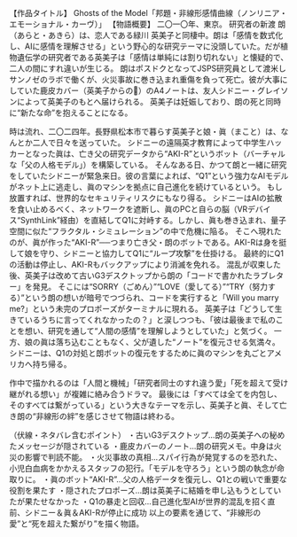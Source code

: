 【作品タイトル】 Ghosts of the Model「邦題・非線形感情曲線（ノンリニア・エモーショナル・カーヴ）」 
【物語概要】 二〇一〇年、東京。
研究者の新渡 朗（あらと・あきら）は、恋人である緑川 英美子と同棲中。朗は「感情を数式化し、AIに感情を理解させる」という野心的な研究テーマに没頭していた。だが植物遺伝学の研究者である英美子は「感情は単純には割り切れない」と懐疑的で、二人の間にすれ違いが生じる。
朗はポスドクとなってJSPS研究員として渡米しサンノゼのラボで働くが、火災事故に巻き込まれ重傷を負って死亡。彼が大事にしていた鹿皮カバー（英美子からの🎁）のA4ノートは、友人シドニー・グレイソンによって英美子のもとへ届けられる。
英美子は妊娠しており、朗の死と同時に“新たな命”を抱えることになる。 

時は流れ、二〇二四年。長野県松本市で暮らす英美子と娘・眞（まこと）は、なんとか二人で日々を送っていた。
シドニーの遠隔英才教育によって中学生ハッカーとなった眞は、亡き父の研究データから“AKI-R”というボット（バーチャルな「父の人格モデル」）を構築している。
そんなある日、かつて朗と一緒に研究をしていたシドニーが緊急来日。彼の言葉によれば、“Q1”という強力なAIモデルがネット上に逃走し、眞のマシンを拠点に自己進化を続けているという。
もし放置すれば、世界的なセキュリティリスクにもなり得る。 
シドニーはAIの拡散を食い止めるべく、ネットワークを遮断し、眞のPCと自らの脳（VRデバイス“SynthLink”経由）を直結してQ1に対峙する。しかし、眞も巻き込まれ、量子空間に似た“フラクタル・シミュレーション”の中で危機に陥る。
そこへ現れたのが、眞が作った“AKI-R”──つまり亡き父・朗のボットである。AKI-Rは身を挺して娘を守り、シドニーと協力してQ1に“ループ攻撃”を仕掛ける。
最終的にQ1の活動は停止し、AKI-Rもバックアップにより消滅を免れる。 
混乱が収束した後、英美子は改めて古いG3デスクトップから朗の「コードで書かれたラブレター」を発見。
そこには“SORRY（ごめん）”“LOVE（愛してる）”“TRY（努力する）”という朗の想いが暗号でつづられ、コードを実行すると「Will you marry me?」という未完のプロポーズがターミナルに現れる。
英美子は「どうして生きているうちに言ってくれなかったの？」と涙しつつも、「彼は最後まで私のことを想い、研究を通して“人間の感情”を理解しようとしていた」と気づく。 
一方、娘の眞は落ち込むこともなく、父が遺した“ノート”を復元させる気満々。
シドニーは、Q1の対処と朗ボットの復元をするために眞のマシンを丸ごとアメリカへ持ち帰る。 

作中で描かれるのは「人間と機械」「研究者同士のすれ違う愛」「死を超えて受け継がれる想い」が複雑に絡み合うドラマ。
 最後には「すべては全てを内包し、そのすべては繋がっている」という大きなテーマを示し、英美子と眞、そして亡き朗の“非線形の絆”を感じさせて物語は終わる。 

（伏線・ネタバレ含むポイント） 
・古いG3デスクトップ…朗の英美子への秘めたメッセージが隠されている 
・鹿皮カバーのノート…朗の研究メモ。中身は火災の影響で判読不能。
・火災事故の真相…スパイ行為が発覚するのを恐れた、小児白血病をかかえるスタッフの犯行。「モデルを守ろう」という朗の執念が命取りに。
・眞のボット“AKI-R”…父の人格データを復元し、Q1との戦いで重要な役割を果たす 
・隠されたプロポーズ…朗は英美子に結婚を申し込もうとしていたが果たせなかった
・Q1の暴走と回収…自己進化型AIが世界的混乱を招く直前、シドニー＆眞＆AKI-Rが停止に成功 以上の要素を通じて、“非線形の愛”と“死を超えた繋がり”を描く物語。
